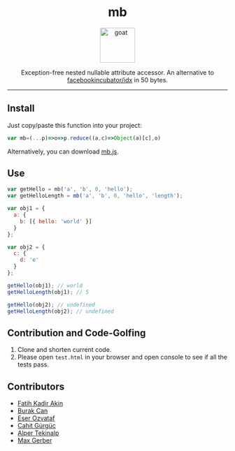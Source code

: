 <div align="center">
<h1>mb</h1>
<img height="80" width="80" alt="goat" src="https://d1j8pt39hxlh3d.cloudfront.net/development/emojione/4.0/833/14168.svg?1533081835" />

Exception-free nested nullable attribute accessor.
An alternative to [facebookincubator/idx](https://github.com/facebookincubator/idx) in 50 bytes.
</div/>

<hr />

## Install
Just copy/paste this function into your project:
``` javascript
var mb=(...p)=>o=>p.reduce((a,c)=>Object(a)[c],o)
```
Alternatively, you can download [mb.js](https://raw.githubusercontent.com/burakcan/mb/master/mb.js).

## Use
``` javascript
var getHello = mb('a', 'b', 0, 'hello');
var getHelloLength = mb('a', 'b', 0, 'hello', 'length');

var obj1 = {
  a: {
    b: [{ hello: 'world' }]
  }
};

var obj2 = {
  c: {
    d: 'e'
  }
};

getHello(obj1); // world
getHelloLength(obj1); // 5

getHello(obj2); // undefined
getHelloLength(obj2); // undefined
```

## Contribution and Code-Golfing

1. Clone and shorten current code.
2. Please open `test.html` in your browser and open console to see if all the tests pass.

## Contributors
- [Fatih Kadir Akin](https://github.com/f)
- [Burak Can](https://github.com/burakcan)
- [Eser Ozvataf](https://github.com/eserozvataf)
- [Cahit Gürgüc](https://github.com/aborjinik)
- [Alper Tekinalp](https://github.com/alpert)
- [Max Gerber](https://github.com/maxwellgerber)

